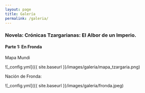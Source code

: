 ```yaml
---
layout: page
title: Galería
permalink: /galeria/
---
```



### Novela: Crónicas Tzargarianas: El Albor de un Imperio.

#### Parte 1: En Fronda

Mapa Mundi

![_config.yml]({{ site.baseurl }}/images/galeria/mapa_tzargaria.png)

Nación de Fronda:

![_config.yml]({{ site.baseurl }}/images/galeria/fronda.jpeg)
